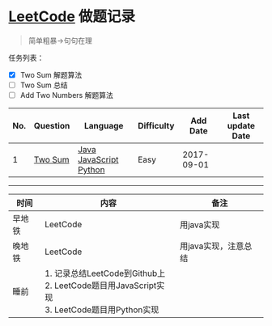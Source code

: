 # [LeetCode](https://leetcode.com/problems/) 做题记录

> 简单粗暴->句句在理

任务列表：
- [x] Two Sum 解题算法
- [ ] Two Sum 总结
- [ ] Add Two Numbers 解题算法

| No. | Question     | Language                                    | Difficulty | Add Date   | Last update Date |
|-----|--------------|---------------------------------------------|------------|------------|------------------|
| 1   | [Two Sum][1] | [Java][1_1] [JavaScript][1_2] [Python][1_3] | Easy       | 2017-09-01 |                  |

[1]:001.Two%20Sum
[1_1]:001.Two%20Sum/TwoSum.java
[1_2]:001.Two%20Sum/twosum.js
[1_3]:001.Two%20Sum/TwoSum.py

------------------------

| 时间   | 内容                                                                                                   | 备注                 |
|--------|--------------------------------------------------------------------------------------------------------|----------------------|
| 早地铁 | LeetCode                                                                                               | 用java实现           |
| 晚地铁 | LeetCode                                                                                               | 用java实现，注意总结 |
| 睡前   | 1. 记录总结LeetCode到Github上<br/>2. LeetCode题目用JavaScript实现<br/>3. LeetCode题目用Python实现<br/> |                      |
